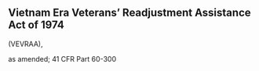 ## Vietnam Era Veterans’ Readjustment Assistance Act of 1974

(VEVRAA),

as amended; 41 CFR Part 60-300